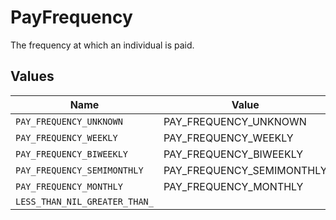 # PayFrequency

The frequency at which an individual is paid.


## Values

| Name                          | Value                         |
| ----------------------------- | ----------------------------- |
| `PAY_FREQUENCY_UNKNOWN`       | PAY_FREQUENCY_UNKNOWN         |
| `PAY_FREQUENCY_WEEKLY`        | PAY_FREQUENCY_WEEKLY          |
| `PAY_FREQUENCY_BIWEEKLY`      | PAY_FREQUENCY_BIWEEKLY        |
| `PAY_FREQUENCY_SEMIMONTHLY`   | PAY_FREQUENCY_SEMIMONTHLY     |
| `PAY_FREQUENCY_MONTHLY`       | PAY_FREQUENCY_MONTHLY         |
| `LESS_THAN_NIL_GREATER_THAN_` | <nil>                         |